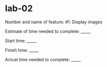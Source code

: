 # lab-02
Number and name of feature: #1: Display images

Estimate of time needed to complete: _____

Start time: _____

Finish time: _____

Actual time needed to complete: _____